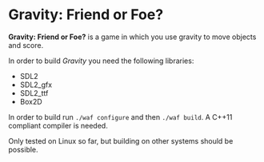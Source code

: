 Gravity: Friend or Foe?
=======================

**Gravity: Friend or Foe?** is a game in which you use gravity to move
objects and score.

In order to build _Gravity_ you need the following libraries:

 - SDL2
 - SDL2_gfx
 - SDL2_ttf
 - Box2D

In order to build run `./waf configure` and then `./waf build`. A
C++11 compliant compiler is needed.

Only tested on Linux so far, but building on other systems should be
possible.
